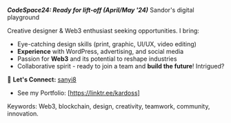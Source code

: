 
***CodeSpace24: Ready for lift-off (April/May '24)***
Sandor's digital playground

Creative designer & Web3 enthusiast seeking opportunities. I bring:

- Eye-catching design skills (print, graphic, UI/UX, video editing)
- **Experience** with WordPress, advertising, and social media
- Passion for **Web3** and its potential to reshape industries
- Collaborative spirit - ready to join a team and **build the future**!
Intrigued?

📧 **Let's Connect:** [sanyi8](https://github.com/sanyi8)
- See my Portfolio: [https://linktr.ee/kardoss]
  
Keywords: Web3, blockchain, design, creativity, teamwork, community, innovation.
